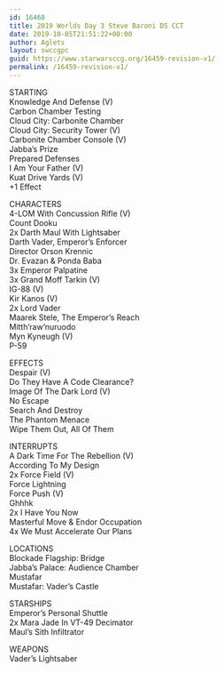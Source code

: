 ```yaml
---
id: 16460
title: 2019 Worlds Day 3 Steve Baroni DS CCT
date: 2019-10-05T21:51:22+00:00
author: Aglets
layout: swccgpc
guid: https://www.starwarsccg.org/16459-revision-v1/
permalink: /16459-revision-v1/
---
```

STARTING  
Knowledge And Defense (V)  
Carbon Chamber Testing  
Cloud City: Carbonite Chamber  
Cloud City: Security Tower (V)  
Carbonite Chamber Console (V)  
Jabba&#8217;s Prize  
Prepared Defenses  
I Am Your Father (V)  
Kuat Drive Yards (V)  
+1 Effect

CHARACTERS  
4-LOM With Concussion Rifle (V)  
Count Dooku  
2x Darth Maul With Lightsaber  
Darth Vader, Emperor&#8217;s Enforcer  
Director Orson Krennic  
Dr. Evazan & Ponda Baba  
3x Emperor Palpatine  
3x Grand Moff Tarkin (V)  
IG-88 (V)  
Kir Kanos (V)  
2x Lord Vader  
Maarek Stele, The Emperor&#8217;s Reach  
Mitth&#8217;raw&#8217;nuruodo  
Myn Kyneugh (V)  
P-59

EFFECTS  
Despair (V)  
Do They Have A Code Clearance?  
Image Of The Dark Lord (V)  
No Escape  
Search And Destroy  
The Phantom Menace  
Wipe Them Out, All Of Them

INTERRUPTS  
A Dark Time For The Rebellion (V)  
According To My Design  
2x Force Field (V)  
Force Lightning  
Force Push (V)  
Ghhhk  
2x I Have You Now  
Masterful Move & Endor Occupation  
4x We Must Accelerate Our Plans

LOCATIONS  
Blockade Flagship: Bridge  
Jabba&#8217;s Palace: Audience Chamber  
Mustafar  
Mustafar: Vader&#8217;s Castle

STARSHIPS  
Emperor&#8217;s Personal Shuttle  
2x Mara Jade In VT-49 Decimator  
Maul&#8217;s Sith Infiltrator

WEAPONS  
Vader&#8217;s Lightsaber